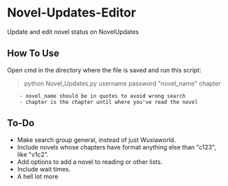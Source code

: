 # Novel-Updates-Editor

Update and edit novel status on NovelUpdates

## How To Use

Open cmd in the directory where the file is saved and run this script:
> python Novel_Updates.py username password "novel_name" chapter
```
    - novel_name should be in quotes to avoid wrong search
    - chapter is the chapter until where you've read the novel
```


## To-Do

- Make search group general, instead of just Wuxiaworld.
- Include novels whose chapters have format anything else than "c123", like "v1c2".
- Add options to add a novel to reading or other lists.
- Include wait times.
- A hell lot more
